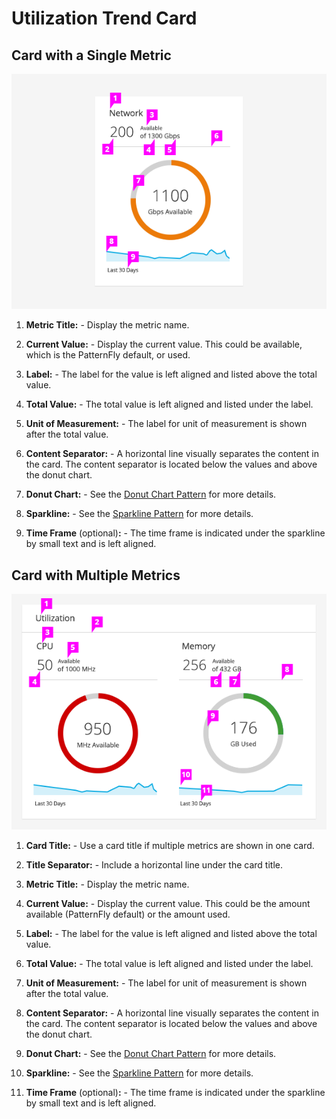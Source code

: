 # Utilization Trend Card

## Card with a Single Metric
![Title of image](img/single-metric-utilization-card-callout.jpg)

  1. **Metric Title:**
    - Display the metric name.

  1. **Current Value:**
    - Display the current value. This could be available, which is the PatternFly default, or used.

  1. **Label:**
    - The label for the value is left aligned and listed above the total value.

  1. **Total Value:**
    - The total value is left aligned and listed under the label.

  1. **Unit of Measurement:**
    - The label for unit of measurement is shown after the total value.

  1. **Content Separator:**
    - A horizontal line visually separates the content in the card. The content separator is located below the values and above the donut chart.

  1. **Donut Chart:**
    - See the [Donut Chart Pattern](../pattern-library/data-visualization/donut-chart/) for more details.

  1. **Sparkline:** 
    - See the [Sparkline Pattern](../pattern-library/data-visualization/sparkline/) for more details.

  1. **Time Frame** (optional)**:**
    - The time frame is indicated under the sparkline by small text and is left aligned.

## Card with Multiple Metrics
![Title of image 2](img/multi-metric-utilization-card-callout.jpg)

  1. **Card Title:**
    - Use a card title if multiple metrics are shown in one card.

  1. **Title Separator:**
    - Include a horizontal line under the card title.

  1. **Metric Title:**
    - Display the metric name.

  1. **Current Value:**
    - Display the current value. This could be the amount available (PatternFly default) or the amount used.

  1. **Label:**
    - The label for the value is left aligned and listed above the total value.

  1. **Total Value:**
    - The total value is left aligned and listed under the label.

  1. **Unit of Measurement:**
    - The label for unit of measurement is shown after the total value.

  1. **Content Separator:**
    - A horizontal line visually separates the content in the card. The content separator is located below the values and above the donut chart.

  1. **Donut Chart:**
    - See the [Donut Chart Pattern](../pattern-library/data-visualization/donut-chart/) for more details.

  1. **Sparkline:**
    - See the [Sparkline Pattern](../pattern-library/data-visualization/sparkline/) for more details.

  1. **Time Frame** (optional)**:**
    - The time frame is indicated under the sparkline by small text and is left aligned.

